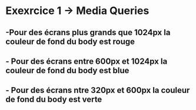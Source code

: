 # Exexrcice 1 -> Media Queries

## -Pour des écrans plus grands que 1024px la couleur de fond du body est rouge

## - Pour des écrans entre 600px et 1024px la couleur de fond du body est blue

## - Pour des écrans ntre 320px et 600px la couleur de  fond du body est verte